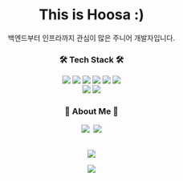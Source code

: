 <h1 align="center">This is Hoosa :) </h1>
<p align="center">백엔드부터 인프라까지 관심이 많은 주니어 개발자입니다.</p>

<h3 align="center">🛠 Tech Stack 🛠</h3>

<p align="center">
 <img src="https://img.shields.io/badge/Node.js-6630FF?style=flat-square&logo=Node.js&logoColor=white"/></a>
 <img src="https://img.shields.io/badge/Express-2E39E8?style=flat-square&logo=Express&logoColor=white"/></a>
 <img src="https://img.shields.io/badge/React-4086FF?style=flat-square&logo=React&logoColor=white"/></a>
 <img src="https://img.shields.io/badge/MySQL-1A8274?style=flat-square&logo=MySQL&logoColor=white"/></a>
 <img src="https://img.shields.io/badge/Python-2EACE8?style=flat-square&logo=Python&logoColor=white"/></a>
 <img src="https://img.shields.io/badge/Spring-00AD87?style=flat-square&logo=Spring&logoColor=white"/></a>
 <br>
 <img src="https://img.shields.io/badge/Nginx-1877F2?style=flat-square&logo=Nginx&logoColor=white"/></a>
 <img src="https://img.shields.io/badge/AWS-15AD1D?style=flat-square&logo=Amazonaws&logoColor=white"/></a>
</p>
<h3 align="center"> 💫 About Me 💫 </h3>
<p align="center">
  <a href="https://velog.io/@janghoosa"><img src="https://img.shields.io/badge/Blog-20C997?style=flat-square&logo=Velog&logoColor=white"/></a>&nbsp
  <a href="mailto:janghoosa@gmail.com"><img src="https://img.shields.io/badge/Gmail-d14836?style=flat-square&logo=Gmail&logoColor=white"/></a>
</p>
<br>
<div align="center">
<img src="https://github-readme-stats.vercel.app/api?username=janghoosa&theme=material-palenight"/>
</div>
<p align="center">
  <a href="https://hits.seeyoufarm.com"><img src="https://hits.seeyoufarm.com/api/count/incr/badge.svg?url=https%3A%2F%2Fgithub.com%2Fjanghoosa%2Fjanghoosa&count_bg=%2379C83D&title_bg=%23555555&icon=&icon_color=%23E7E7E7&title=hits&edge_flat=false"/></a>
</p>
